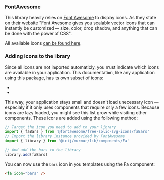 ### FontAwesome

This library heavily relies on [Font Awesome](https://fontawesome.com/) to display icons.
As they state on their website "Font Awesome gives you scalable vector icons that
can instantly be customized — size, color, drop shadow, and anything that can be
done with the power of CSS".

All available icons [can be found here](https://fontawesome.com/icons?d=gallery&m=free).

### Adding icons to the library

Since all icons are not imported automaticly, you must indicate which icons are
available in your application. This documentation, like any application using this
package, has its own subset of icons:

<ul class="list-inline">
  <li v-for="icon, i in fas" :key="i" class="p-1 text-primary list-inline-item mb-2">
    <fa :icon="icon" fixed-width size="2x" />
  </li>  
  <li v-for="icon, i in fab" :key="i" class="p-1 text-primary list-inline-item mb-2">
    <fa :icon="['fab', icon]" fixed-width size="2x" />
  </li>
</ul>

This way, your application stays small and doesn't load unecessary icon — especialy
if it only uses components that require only a few icons. Because icons are lazy
loaded, you might see this list grow while visiting other components. These icons
are added using the following method:

```js
// Target the icon you need to add to your library
import { faBars } from '@fortawesome/free-solid-svg-icons/faBars'
// Import the library instance provided by FontAwesome
import { library } from '@icij/murmur/lib/components/Fa'

// And add the bars to the library
library.add(faBars)
```

You can now use the `bars` icon in you templates using the Fa component:

```html
<fa icon="bars" />
```

<script>
  import { uniqBy } from 'lodash'
  import { library } from '@/components/Fa'

  export default {
    computed: {
      fas () {
        return uniqBy(Object.keys(library.definitions.fas || {}), key => {
          return library.definitions.fas[key][2]
        })
      },      
      fab () {
        return uniqBy(Object.keys(library.definitions.fab || {}), key => {
          return library.definitions.fas[key][2]
        })
      }
    }
  }
</script>
